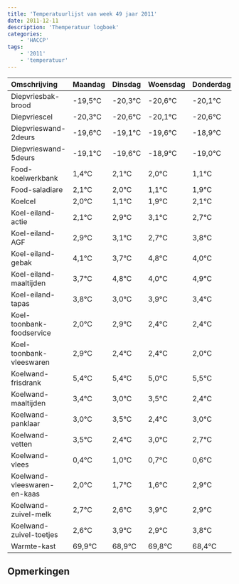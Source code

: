```yaml
---
title: 'Temperatuurlijst van week 49 jaar 2011'
date: 2011-12-11
description: 'Themperatuur logboek'
categories:
    - 'HACCP'
tags:
    - '2011'
    - 'temperatuur'
---
```

|Omschrijving|Maandag|Dinsdag|Woensdag|Donderdag|Vrijdag|Zaterdag|Zondag|
|:---|:---|:---|:---|:---|:---|:---|:---|
|Diepvriesbak-brood|-19,5°C|-20,3°C|-20,6°C|-20,1°C|-20,6°C|-19,9°C|-20,0°C|
|Diepvriescel|-20,3°C|-20,6°C|-20,1°C|-20,6°C|-19,9°C|-20,0°C|-20,9°C|
|Diepvrieswand-2deurs|-19,6°C|-19,1°C|-19,6°C|-18,9°C|-19,0°C|-19,9°C|-19,1°C|
|Diepvrieswand-5deurs|-19,1°C|-19,6°C|-18,9°C|-19,0°C|-19,9°C|-19,1°C|-18,9°C|
|Food-koelwerkbank|1,4°C|2,1°C|2,0°C|1,1°C|1,9°C|2,1°C|1,7°C|
|Food-saladiare|2,1°C|2,0°C|1,1°C|1,9°C|2,1°C|1,7°C|2,8°C|
|Koelcel|2,0°C|1,1°C|1,9°C|2,1°C|1,7°C|2,8°C|2,0°C|
|Koel-eiland-actie|2,1°C|2,9°C|3,1°C|2,7°C|3,8°C|3,0°C|3,9°C|
|Koel-eiland-AGF|2,9°C|3,1°C|2,7°C|3,8°C|3,0°C|3,9°C|3,4°C|
|Koel-eiland-gebak|4,1°C|3,7°C|4,8°C|4,0°C|4,9°C|4,4°C|4,4°C|
|Koel-eiland-maaltijden|3,7°C|4,8°C|4,0°C|4,9°C|4,4°C|4,4°C|4,0°C|
|Koel-eiland-tapas|3,8°C|3,0°C|3,9°C|3,4°C|3,4°C|3,0°C|3,5°C|
|Koel-toonbank-foodservice|2,0°C|2,9°C|2,4°C|2,4°C|2,0°C|2,5°C|1,4°C|
|Koel-toonbank-vleeswaren|2,9°C|2,4°C|2,4°C|2,0°C|2,5°C|1,4°C|2,0°C|
|Koelwand-frisdrank|5,4°C|5,4°C|5,0°C|5,5°C|4,4°C|5,0°C|4,7°C|
|Koelwand-maaltijden|3,4°C|3,0°C|3,5°C|2,4°C|3,0°C|2,7°C|2,6°C|
|Koelwand-panklaar|3,0°C|3,5°C|2,4°C|3,0°C|2,7°C|2,6°C|3,9°C|
|Koelwand-vetten|3,5°C|2,4°C|3,0°C|2,7°C|2,6°C|3,9°C|2,9°C|
|Koelwand-vlees|0,4°C|1,0°C|0,7°C|0,6°C|1,9°C|0,9°C|1,8°C|
|Koelwand-vleeswaren-en-kaas|2,0°C|1,7°C|1,6°C|2,9°C|1,9°C|2,8°C|1,4°C|
|Koelwand-zuivel-melk|2,7°C|2,6°C|3,9°C|2,9°C|3,8°C|2,4°C|2,8°C|
|Koelwand-zuivel-toetjes|2,6°C|3,9°C|2,9°C|3,8°C|2,4°C|2,8°C|3,0°C|
|Warmte-kast|69,9°C|68,9°C|69,8°C|68,4°C|68,8°C|69,0°C|69,0°C|

## Opmerkingen


